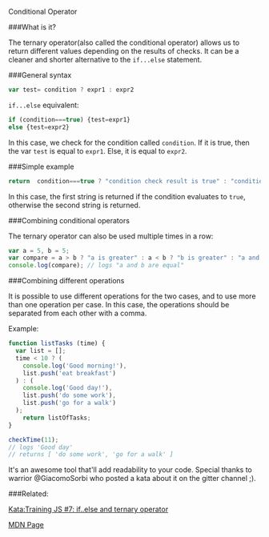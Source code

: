 Conditional Operator

###What is it?

The ternary operator(also called the conditional operator) allows us to return different values depending on the results of checks.
It can be a cleaner and shorter alternative to the `if...else` statement.

###General syntax

```javascript
var test= condition ? expr1 : expr2 
```

`if...else` equivalent:

```javascript
if (condition===true) {test=expr1} 
else {test=expr2}
```

In this case, we check for the condition called `condition`. If it is true, then the var `test` is equal to `expr1`. Else, it is equal to `expr2`.

###Simple example

```javascript
return  condition===true ? "condition check result is true" : "condition check result is false" 
```

In this case, the first string is returned if the condition evaluates to `true`, otherwise the second string is returned. 

###Combining conditional operators

The ternary operator can also be used multiple times in a row:
```javascript
var a = 5, b = 5;
var compare = a > b ? "a is greater" : a < b ? "b is greater" : "a and b are equal";
console.log(compare); // logs "a and b are equal"
```

###Combining different operations

It is possible to use different operations for the two cases, and to use more than one operation per case. In this case, the operations should be separated from each other with a comma.

Example:
```javascript
function listTasks (time) {
  var list = [];
  time < 10 ? (
    console.log('Good morning!'),
    list.push('eat breakfast')
  ) : (
    console.log('Good day!'),
    list.push('do some work'),
    list.push('go for a walk')
  );
    return listOfTasks;
}

checkTime(11);
// logs 'Good day'
// returns [ 'do some work', 'go for a walk' ]
```
       
It's an awesome tool that'll add readability to your code. Special thanks to warrior @GiacomoSorbi who posted a kata about it on the gitter channel ;).

###Related:

[Kata:Training JS #7: if..else and ternary operator](http://www.codewars.com/kata/57202aefe8d6c514300001fd)   

[MDN Page](https://developer.mozilla.org/en-US/docs/Web/JavaScript/Reference/Operators/Conditional_Operator)
